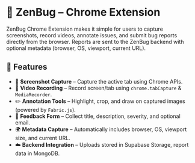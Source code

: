 # 🧩 ZenBug – Chrome Extension

ZenBug Chrome Extension makes it simple for users to capture screenshots, record videos, annotate issues, and submit bug reports directly from the browser. Reports are sent to the ZenBug backend with optional metadata (browser, OS, viewport, current URL).

## 🚀 Features
- 📸 **Screenshot Capture** – Capture the active tab using Chrome APIs.  
- 🎥 **Video Recording** – Record screen/tab using `chrome.tabCapture` & `MediaRecorder`.  
- ✏️ **Annotation Tools** – Highlight, crop, and draw on captured images (powered by `Fabric.js`).  
- 📝 **Feedback Form** – Collect title, description, severity, and optional email.  
- 🌍 **Metadata Capture** – Automatically includes browser, OS, viewport size, and current URL.  
- ☁️ **Backend Integration** – Uploads stored in Supabase Storage, report data in MongoDB.  
